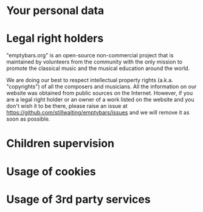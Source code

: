 # Your personal data

# Legal right holders

"emptybars.org" is an open-source non-commercial project that is maintained by volunteers
from the community with the only mission to promote the classical music and the musical 
education around the world.
 
We are doing our best to respect intellectual property rights (a.k.a. "copyrights") of 
all the composers and musicians. All the information on our website was obtained from
public sources on the Internet. However, if you are a legal right holder or an owner 
of a work listed on the website and you don't wish it to be there, please raise an issue
at https://github.com/stillwaiting/emptybars/issues and we will remove it as soon as 
possible.

# Children supervision

# Usage of cookies

# Usage of 3rd party services
